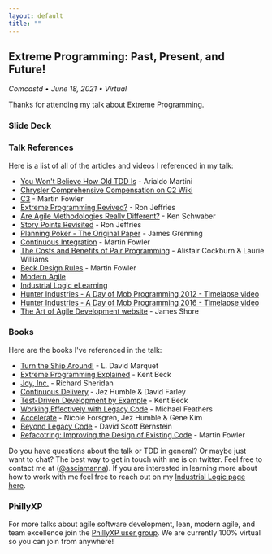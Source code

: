 ```yaml
---
layout: default
title: ""
---
```

## Extreme Programming: Past, Present, and Future!
_Comcastd &bull; June 18, 2021 &bull; Virtual_

Thanks for attending my talk about Extreme Programming.

### Slide Deck

<script async class="speakerdeck-embed" data-id="9b8a96643a5b48cfa25c687611b02a4b" data-ratio="1.77777777777778" src="//speakerdeck.com/assets/embed.js"></script>

### Talk References

Here is a list of all of the articles and videos I referenced in my talk:

* [You Won't Believe How Old TDD Is](https://arialdomartini.wordpress.com/2012/07/20/you-wont-believe-how-old-tdd-is/) - Arialdo Martini
* [Chrysler Comprehensive Compensation on C2 Wiki](http://wiki.c2.com/?ChryslerComprehensiveCompensation)
* [C3](https://www.martinfowler.com/bliki/C3.html) - Martin Fowler
* [Extreme Programming Revived?](https://ronjeffries.com/articles/2015-03-21-xp-revived/) - Ron Jeffries
* [Are Agile Methodologies Really Different?](http://www.coldewey.com/publikationen/conferences/oopsla2003/KenSchwaber.pdf) - Ken Schwaber
* [Story Points Revisited](https://ronjeffries.com/articles/019-01ff/story-points/Index.html) - Ron Jeffries
* [Planning Poker - The Original Paper](https://wingman-sw.com/articles/planning-poker) - James Grenning
* [Continuous Integration](https://www.martinfowler.com/articles/continuousIntegration.html) - Martin Fowler
* [The Costs and Benefits of Pair Programming](https://collaboration.csc.ncsu.edu/laurie/Papers/XPSardinia.PDF) - Alistair Cockburn & Laurie Williams
* [Beck Design Rules](https://www.martinfowler.com/bliki/BeckDesignRules.html) - Martin Fowler
* [Modern Agile](https://modernagile.org/)
* [Industrial Logic eLearning](https://www.industriallogic.com/elearning) 
* [Hunter Industries - A Day of Mob Programming 2012 - Timelapse video](https://www.youtube.com/watch?v=p_pvslS4gEI)
* [Hunter Industries - A Day of Mob Programming 2016 - Timelapse video](https://www.youtube.com/watch?v=dVqUcNKVbYg)
* [The Art of Agile Development website](https://www.jamesshore.com/v2/books/aoad1) - James Shore

### Books
Here are the books I've referenced in the talk:
* [Turn the Ship Around!](https://www.amazon.com/Turn-Ship-Around-Turning-Followers/dp/B08V4TFFCK) - L. David Marquet
* [Extreme Programming Explained](https://www.amazon.com/Extreme-Programming-Explained-Embrace-Change/dp/0321278658/) - Kent Beck
* [Joy, Inc.](https://www.amazon.com/Joy-Inc-Richard-Sheridan-audiobook/dp/B00KDOW78Q/) - Richard Sheridan
* [Continuous Delivery](https://www.amazon.com/Continuous-Delivery-Deployment-Automation-Addison-Wesley/dp/0321601912/) - Jez Humble & David Farley
* [Test-Driven Development by Example](https://www.amazon.com/Test-Driven-Development-Kent-Beck/dp/0321146530/) - Kent Beck
* [Working Effectively with Legacy Code](https://www.amazon.com/Working-Effectively-Legacy-Michael-Feathers/dp/0131177052/) - Michael Feathers
* [Accelerate](https://www.amazon.com/Accelerate-Software-Performing-Technology-Organizations/dp/1942788339/) - Nicole Forsgren, Jez Humble & Gene Kim
* [Beyond Legacy Code](https://www.amazon.com/Beyond-Legacy-Code-Practices-Software/dp/1680500791/) - David Scott Bernstein
* [Refacotring: Improving the Design of Existing Code](https://www.amazon.com/Refactoring-Improving-Existing-Addison-Wesley-Signature/dp/0134757599/) - Martin Fowler


Do you have questions about the talk or TDD in general? Or maybe just want to chat? The best way to get in touch with me is on twitter. Feel free to contact me at ([@asciamanna](https://www.twitter.com/asciamanna)).
If you are interested in learning more about how to work with me feel free to reach out on my [Industrial Logic page here](https://industriallogic.com/people/anthony/).

### PhillyXP
For more talks about agile software development, lean, modern agile, and team excellence join the [PhillyXP user group](https://meetup.com/phillyxp). We are currently 100% virtual so you can join from anywhere!

